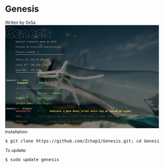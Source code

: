 # Genesis
Writen by 0x5a
<img src="Storage/genesis0x1.png">
Installation:
<pre>$ git clone https://github.com/Zchap1/Genesis.git; cd Genesis; sudo /bin/bash install.sh</pre>
To update: 
<pre>$ sudo update_genesis</pre>
